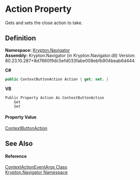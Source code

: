 # Action Property


Gets and sets the close action to take.



## Definition
**Namespace:** <a href="a21ac074-d119-3dc6-bd1c-d3a12c0128bc.md">Krypton.Navigator</a>  
**Assembly:** Krypton.Navigator (in Krypton.Navigator.dll) Version: 80.23.10.287+8d7660f9dc5efd033fabe008ebfb904beab6d444

**C#**
``` C#
public ContextButtonAction Action { get; set; }
```
**VB**
``` VB
Public Property Action As ContextButtonAction
	Get
	Set
```



#### Property Value
<a href="7025a566-04a1-2ba8-0198-d9fa1fe5f450.md">ContextButtonAction</a>

## See Also


#### Reference
<a href="be89208b-e092-a04e-72aa-dcfd85458b71.md">ContextActionEventArgs Class</a>  
<a href="a21ac074-d119-3dc6-bd1c-d3a12c0128bc.md">Krypton.Navigator Namespace</a>  
